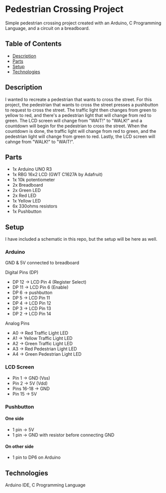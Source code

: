 # Pedestrian Crossing Project

Simple pedestrian crossing project created with an Arduino, C Programming Language, and a circuit on a breadboard. 

## Table of Contents
* [Description](#description)
* [Parts](#parts)
* [Setup](#setup)
* [Technologies](#technologies)

## Description

I wanted to recreate a pedestrian that wants to cross the street. For this project, the pedestrian that wants to cross the street presses a pushbutton to request to cross the street. The traffic light then changes from green to yellow to red, and there's a pedestrian light that will change from red to green. The LCD screen will change from "WAIT!" to "WALK!" and a countdown will begin for the pedestrian to cross the street. When the countdown is done, the traffic light will change from red to green, and the pedestrian light will change from green to red. Lastly, the LCD screen will cahnge from "WALK!" to "WAIT!". 

## Parts

- 1x Arduino UNO R3
- 1x RBG 16x2 LCD (GWT C1627A by Adafruit)
- 1x 10k potentiometer
- 2x Breadboard
- 2x Green LED
- 2x Red LED
- 1x Yellow LED
- 6x 330ohms resistors
- 1x Pushbutton

## Setup

I have included a schematic in this repo, but the setup will be here as well. 

### Arduino

GND & 5V connected to breadboard

Digital Pins (DP)
- DP 12 -> LCD Pin 4 (Register Select)
- DP 11 -> LCD Pin 6 (Enable)
- DP 6 -> pushbutton
- DP 5 -> LCD Pin 11
- DP 4 -> LCD Pin 12
- DP 3 -> LCD Pin 13
- DP 2 -> LCD Pin 14

Analog Pins
- A0 -> Red Traffic Light LED
- A1 -> Yellow Traffic Light LED
- A2 -> Green Traffic Light LED
- A3 -> Red Pedestrian Light LED
- A4 -> Green Pedestrian Light LED

### LCD Screen 

- Pin 1 -> GND (Vss)
- Pin 2 -> 5V (Vdd)
- Pins 16-18 -> GND 
- Pin 15 -> 5V

### Pushbutton

#### One side

- 1 pin -> 5V
- 1 pin -> GND with resistor before connecting GND

#### On other side

- 1 pin to DP6 on Arduino

## Technologies

Arduino IDE, C Programming Language


